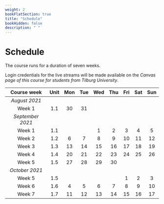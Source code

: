 ```yaml
---
weight: 2
bookFlatSection: true
title: "Schedule"
bookHidden: false
description: " "
---
```


# Schedule

The course runs for a duration of seven weeks.
 <!--, which consists of
- five weeks dedicated to skill-building, and
- three weeks dedicated to working on a team project.-->

Login credentials for the live streams will be made available on the *Canvas page of this course for students from Tilburg University*.

<!--
Click on the course week to find out what is expected from you for each module. Note that links for which content has not been published yet will not work.

Course week|Live stream|Date|Time
|:-:|---------|-------------|--------------------|
|[Week 1](./modules/week1)      |Course introduction (#1)   |Tuesday, 2 February, 2021|11.00-12.00|
|      |Introduction to R (#2)   |Friday, 5 February, 2021|14.45-16.30|
|[Week 2](./modules/week2)     |Data preparation in R (#3)|Friday, 12 February, 2021|14.45-16.30|
|[Week 3](./modules/week3)     |Self-study week|No live streams
|[Week 4](./modules/week4)      |Pipeline building and automation (#4)   |Friday, 26 February, 2021|14.45-16.30|
|[Week 5](./modules/week5)      |Version control (#5)|Friday, 5 March, 2021|14.45-16.30|
|[Week 6](./modules/week6_8)|Team meetings
|[Week 7](./modules/week6_8)|Team meetings
|[Week 8](./modules/week6_8)|Team meetings
|     |Course summary and exam preparation (#6) |Friday, 26 March, 2021|14.45-16.30|


-->


Course week|Unit|Mon|Tue|Wed|Thu|Fri|Sat|Sun|
|:-:|:-:|:-:|:-:|:-:|:-:|:-:|:-:|:-:|
|*August 2021*
Week 1|1.1|30|31||||||
|*September 2021*
Week 1|1.1|||1|2|3|4|5|
Week 2|1.2|6|7|8|9|10|11|12
Week 3|1.3|13|14|15|16|17|18|19
Week 4|1.4|20|21|22|23|24|25|26
Week 5|1.5|27|28|29|30|||
|*October 2021*
Week 5|1.5|||||1|2|3
Week 6|1.6|4|5|6|7|8|9|10
Week 7|1.7|11|12|13|14|15|16|17

<!--Week 8|3.7|22|23|24|25|26|27|28
 ||Exams|29|30|31
|*April 2021*
        |  |  |  |  ||1|2|3|4
|    |Exams|  |5|6|7|8|9|10|11
-->
